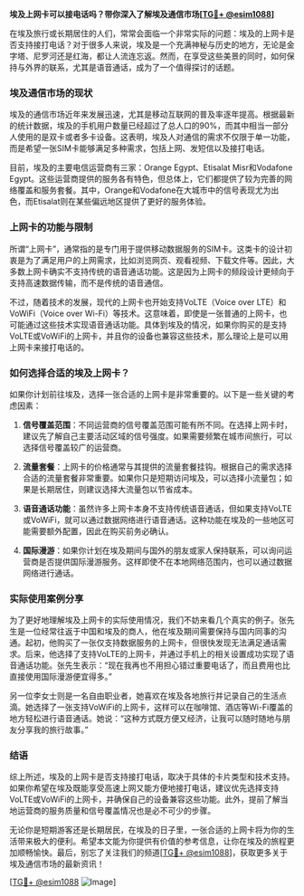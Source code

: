 **埃及上网卡可以接电话吗？带你深入了解埃及通信市场[[TG💪+ @esim1088](https://t.me/s/esim1088)]**

在埃及旅行或长期居住的人们，常常会面临一个非常实际的问题：埃及的上网卡是否支持接打电话？对于很多人来说，埃及是一个充满神秘与历史的地方，无论是金字塔、尼罗河还是红海，都让人流连忘返。然而，在享受这些美景的同时，如何保持与外界的联系，尤其是语音通话，成为了一个值得探讨的话题。

### 埃及通信市场的现状

埃及的通信市场近年来发展迅速，尤其是移动互联网的普及率逐年提高。根据最新的统计数据，埃及的手机用户数量已经超过了总人口的90%，而其中相当一部分人使用的是双卡或者多卡设备。这表明，埃及人对通信的需求不仅限于单一功能，而是希望一张SIM卡能够满足多种需求，包括上网、发短信以及接打电话。

目前，埃及的主要电信运营商有三家：Orange Egypt、Etisalat Misr和Vodafone Egypt。这些运营商提供的服务各有特色，但总体上，它们都提供了较为完善的网络覆盖和服务套餐。其中，Orange和Vodafone在大城市中的信号表现尤为出色，而Etisalat则在某些偏远地区提供了更好的服务体验。

### 上网卡的功能与限制

所谓“上网卡”，通常指的是专门用于提供移动数据服务的SIM卡。这类卡的设计初衷是为了满足用户的上网需求，比如浏览网页、观看视频、下载文件等。因此，大多数上网卡确实不支持传统的语音通话功能。这是因为上网卡的频段设计更倾向于支持高速数据传输，而不是传统的语音通信。

不过，随着技术的发展，现代的上网卡也开始支持VoLTE（Voice over LTE）和VoWiFi（Voice over Wi-Fi）等技术。这意味着，即使是一张普通的上网卡，也可能通过这些技术实现语音通话功能。具体到埃及的情况，如果你购买的是支持VoLTE或VoWiFi的上网卡，并且你的设备也兼容这些技术，那么理论上是可以用上网卡来接打电话的。

### 如何选择合适的埃及上网卡？

如果你计划前往埃及，选择一张合适的上网卡是非常重要的。以下是一些关键的考虑因素：

1. **信号覆盖范围**：不同运营商的信号覆盖范围可能有所不同。在选择上网卡时，建议先了解自己主要活动区域的信号强度。如果需要频繁在城市间旅行，可以选择信号覆盖较广的运营商。

2. **流量套餐**：上网卡的价格通常与其提供的流量套餐挂钩。根据自己的需求选择合适的流量套餐非常重要。如果你只是短期访问埃及，可以选择小流量包；如果是长期居住，则建议选择大流量包以节省成本。

3. **语音通话功能**：虽然许多上网卡本身不支持传统语音通话，但如果支持VoLTE或VoWiFi，就可以通过数据网络进行语音通话。这种功能在埃及的一些地区可能需要额外配置，因此在购买前务必确认。

4. **国际漫游**：如果你计划在埃及期间与国外的朋友或家人保持联系，可以询问运营商是否提供国际漫游服务。这样即使不在本地网络范围内，也可以通过数据网络进行通话。

### 实际使用案例分享

为了更好地理解埃及上网卡的实际使用情况，我们不妨来看几个真实的例子。张先生是一位经常往返于中国和埃及的商人，他在埃及期间需要保持与国内同事的沟通。起初，他购买了一张仅支持数据服务的上网卡，但很快发现无法满足通话需求。后来，他选择了支持VoLTE的上网卡，并通过手机上的相关设置成功实现了语音通话功能。张先生表示：“现在我再也不用担心错过重要电话了，而且费用也比直接使用国际漫游便宜得多。”

另一位李女士则是一名自由职业者，她喜欢在埃及各地旅行并记录自己的生活点滴。她选择了一张支持VoWiFi的上网卡，这样可以在咖啡馆、酒店等Wi-Fi覆盖的地方轻松进行语音通话。她说：“这种方式既方便又经济，让我可以随时随地与朋友分享我的旅行故事。”

### 结语

综上所述，埃及的上网卡是否支持接打电话，取决于具体的卡片类型和技术支持。如果你希望在埃及既能享受高速上网又能方便地接打电话，建议优先选择支持VoLTE或VoWiFi的上网卡，并确保自己的设备兼容这些功能。此外，提前了解当地运营商的服务质量和信号覆盖情况也是必不可少的步骤。

无论你是短期游客还是长期居民，在埃及的日子里，一张合适的上网卡将为你的生活带来极大的便利。希望本文能为你提供有价值的参考信息，让你在埃及的旅程更加顺畅愉快。最后，别忘了关注我们的频道[[TG💪+ @esim1088](https://t.me/s/esim1088)]，获取更多关于埃及通信市场的最新资讯！

[[TG💪+ @esim1088](https://t.me/s/esim1088) ![Image](https://i.postimg.cc/4NQfJmqS/Snipaste-2025-05-13-00-14-12.png)]